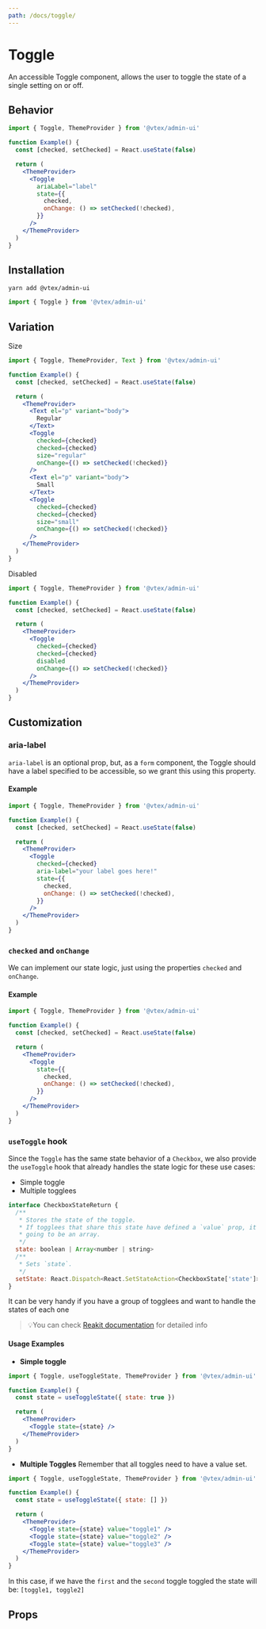 ```yaml
---
path: /docs/toggle/
---
```


# Toggle

An accessible Toggle component, allows the user to toggle the state of a single setting on or off.

## Behavior

```jsx
import { Toggle, ThemeProvider } from '@vtex/admin-ui'

function Example() {
  const [checked, setChecked] = React.useState(false)

  return (
    <ThemeProvider>
      <Toggle
        ariaLabel="label"
        state={{
          checked,
          onChange: () => setChecked(!checked),
        }}
      />
    </ThemeProvider>
  )
}
```

## Installation

```static
yarn add @vtex/admin-ui
```

```jsx static
import { Toggle } from '@vtex/admin-ui'
```

## Variation

Size

```jsx
import { Toggle, ThemeProvider, Text } from '@vtex/admin-ui'

function Example() {
  const [checked, setChecked] = React.useState(false)

  return (
    <ThemeProvider>
      <Text el="p" variant="body">
        Regular
      </Text>
      <Toggle
        checked={checked}
        checked={checked}
        size="regular"
        onChange={() => setChecked(!checked)}
      />
      <Text el="p" variant="body">
        Small
      </Text>
      <Toggle
        checked={checked}
        checked={checked}
        size="small"
        onChange={() => setChecked(!checked)}
      />
    </ThemeProvider>
  )
}
```

Disabled

```jsx
import { Toggle, ThemeProvider } from '@vtex/admin-ui'

function Example() {
  const [checked, setChecked] = React.useState(false)

  return (
    <ThemeProvider>
      <Toggle
        checked={checked}
        checked={checked}
        disabled
        onChange={() => setChecked(!checked)}
      />
    </ThemeProvider>
  )
}
```

## Customization

### aria-label

`aria-label` is an optional prop, but, as a `form` component, the Toggle should have a label specified to be accessible, so we grant this using this property.

#### Example

```jsx
import { Toggle, ThemeProvider } from '@vtex/admin-ui'

function Example() {
  const [checked, setChecked] = React.useState(false)

  return (
    <ThemeProvider>
      <Toggle
        checked={checked}
        aria-label="your label goes here!"
        state={{
          checked,
          onChange: () => setChecked(!checked),
        }}
      />
    </ThemeProvider>
  )
}
```

### `checked` and `onChange`

We can implement our state logic, just using the properties `checked` and `onChange`.

#### Example

```jsx
import { Toggle, ThemeProvider } from '@vtex/admin-ui'

function Example() {
  const [checked, setChecked] = React.useState(false)

  return (
    <ThemeProvider>
      <Toggle
        state={{
          checked,
          onChange: () => setChecked(!checked),
        }}
      />
    </ThemeProvider>
  )
}
```

### `useToggle` hook

Since the `Toggle` has the same state behavior of a `Checkbox`, we also provide the `useToggle` hook that already handles the state logic for these use cases:

- Simple toggle
- Multiple togglees

```js
interface CheckboxStateReturn {
  /**
   * Stores the state of the toggle.
   * If togglees that share this state have defined a `value` prop, it's
   * going to be an array.
   */
  state: boolean | Array<number | string>
  /**
   * Sets `state`.
   */
  setState: React.Dispatch<React.SetStateAction<CheckboxState['state']>>
}
```

It can be very handy if you have a group of togglees and want to handle the states of each one

> 💡You can check [Reakit documentation](https://reakit.io/docs/checkbox/#usecheckboxstate) for detailed info

#### Usage Examples

- **Simple toggle**

```jsx
import { Toggle, useToggleState, ThemeProvider } from '@vtex/admin-ui'

function Example() {
  const state = useToggleState({ state: true })

  return (
    <ThemeProvider>
      <Toggle state={state} />
    </ThemeProvider>
  )
}
```

- **Multiple Toggles**
  Remember that all toggles need to have a value set.

```jsx
import { Toggle, useToggleState, ThemeProvider } from '@vtex/admin-ui'

function Example() {
  const state = useToggleState({ state: [] })

  return (
    <ThemeProvider>
      <Toggle state={state} value="toggle1" />
      <Toggle state={state} value="toggle2" />
      <Toggle state={state} value="toggle3" />
    </ThemeProvider>
  )
}
```

In this case, if we have the `first` and the `second` toggle toggled the state will be: `[toggle1, toggle2]`

## Props

<proptypes heading="Toggle" component="Toggle"/>
